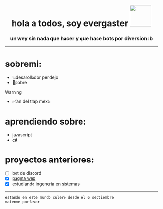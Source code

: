 <h1 align="center">hola a todos, soy evergaster <img src="https://pixeljoint.com/files/icons/full/eva01listo.png" heigth="70px" width="70px" bottom="40"><br></h1>
<h3 align="center"> un wey sin nada que hacer y que hace bots por diversion :b</h3>

---

# sobremi:

- 💥desarollador pendejo
- 🔷pobre
> [!WARNING]
> - 💦fan del trap mexa
 
# aprendiendo sobre: 
- javascript
- c#

# proyectos anteriores:

- [ ] bot de discord
- [x] [pagina web](https://saraowo.github.io/)
- [x] estudiando ingeneria en sistemas

---

```
estando en este mundo culero desde el 6 septiembre
matenme porfavor
```
